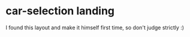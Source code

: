 # car-selection landing
I found this layout and make it himself first time, so don't judge strictly :)
